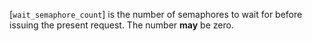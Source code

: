 [`wait_semaphore_count`] is the number of semaphores to wait for before
issuing the present request.
The number  **may**  be zero.